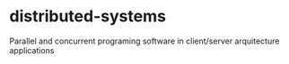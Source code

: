 # distributed-systems
Parallel and concurrent programing software in client/server arquitecture applications
